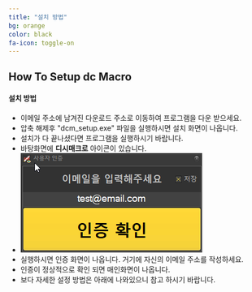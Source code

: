 ```yaml
---
title: "설치 방법"
bg: orange
color: black
fa-icon: toggle-on
---
```


## How To Setup dc Macro

#### 설치 방법

- 이메일 주소에 남겨진 다운로드 주소로 이동하여 프로그램을 다운 받으세요.
- 압축 해제후 "dcm_setup.exe" 파일을 실행하시면 설치 화면이 나옵니다.
- 설치가 다 끝나셨다면 프로그램을 실행하시기 바랍니다.
- 바탕화면에 **디시매크로** 아이콘이 있습니다.
- ![](./img/1.png)
- 실행하시면 인증 화면이 나옵니다. 거기에 자신의 이메일 주소를 작성하세요.
- 인증이 정상적으로 확인 되면 매인화면이 나옵니다.
- 보다 자세한 설정 방법은 아래에 나와있으니 참고 하시기 바랍니다.

